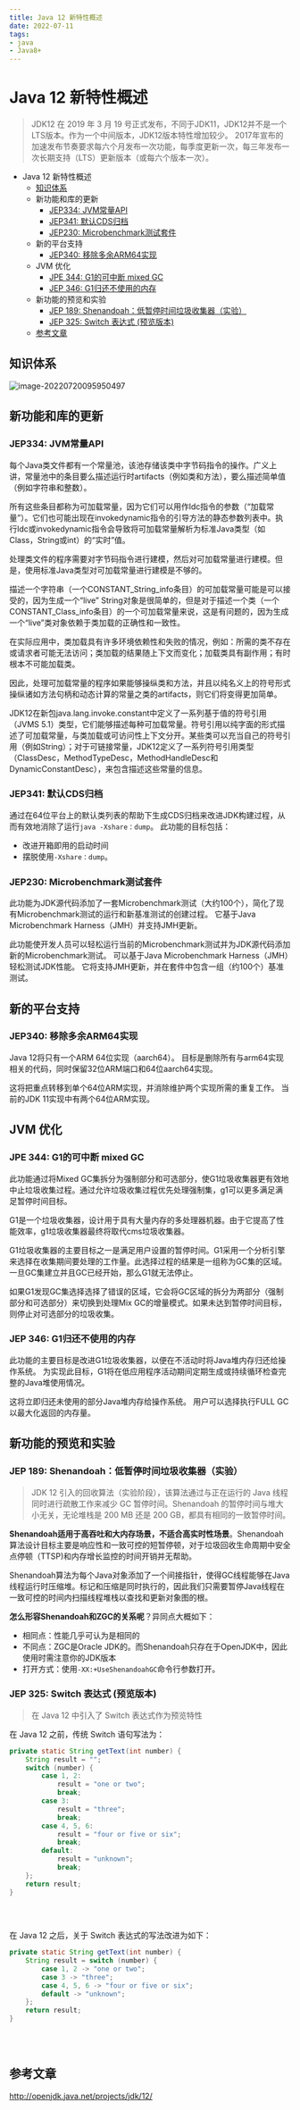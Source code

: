 ```yaml
---
title: Java 12 新特性概述
date: 2022-07-11
tags:
- java
- Java8+
---
```



#  Java 12 新特性概述

> JDK12 在 2019 年 3 月 19 号正式发布，不同于JDK11，JDK12并不是一个LTS版本。作为一个中间版本，JDK12版本特性增加较少。 2017年宣布的加速发布节奏要求每六个月发布一次功能，每季度更新一次，每三年发布一次长期支持（LTS）更新版本（或每六个版本一次）。

- Java 12 新特性概述
  - [知识体系](#知识体系)
  - 新功能和库的更新
    - [JEP334: JVM常量API](#jep334-jvm常量api)
    - [JEP341: 默认CDS归档](#jep341-默认cds归档)
    - [JEP230: Microbenchmark测试套件](#jep230-microbenchmark测试套件)
  - 新的平台支持
    - [JEP340: 移除多余ARM64实现](#jep340-移除多余arm64实现)
  - JVM 优化
    - [JPE 344: G1的可中断 mixed GC](#jpe-344-g1的可中断-mixed-gc)
    - [JEP 346: G1归还不使用的内存](#jep-346-g1归还不使用的内存)
  - 新功能的预览和实验
    - [JEP 189: Shenandoah：低暂停时间垃圾收集器（实验）](#jep-189-shenandoah低暂停时间垃圾收集器实验)
    - [JEP 325: Switch 表达式 (预览版本)](#jep-325-switch-表达式-预览版本)
  - [参考文章](#参考文章)

## 知识体系

![image-20220720095950497](http://blogs.luckyluo.top:9000/blogimg/c38d58b1-8cfa-4d11-85ee-04b775089cdd.png)



##  新功能和库的更新

### JEP334: JVM常量API

每个Java类文件都有一个常量池，该池存储该类中字节码指令的操作。广义上讲，常量池中的条目要么描述运行时artifacts（例如类和方法），要么描述简单值（例如字符串和整数）。

所有这些条目都称为可加载常量，因为它们可以用作ldc指令的参数（“加载常量”）。它们也可能出现在invokedynamic指令的引导方法的静态参数列表中。执行ldc或invokedynamic指令会导致将可加载常量解析为标准Java类型（如Class，String或int）的“实时”值。

处理类文件的程序需要对字节码指令进行建模，然后对可加载常量进行建模。但是，使用标准Java类型对可加载常量进行建模是不够的。

描述一个字符串（一个CONSTANT_String_info条目）的可加载常量可能是可以接受的，因为生成一个“live” String对象是很简单的，但是对于描述一个类（一个CONSTANT_Class_info条目）的一个可加载常量来说，这是有问题的，因为生成一个“live”类对象依赖于类加载的正确性和一致性。

在实际应用中，类加载具有许多环境依赖性和失败的情况，例如：所需的类不存在或请求者可能无法访问；类加载的结果随上下文而变化；加载类具有副作用；有时根本不可能加载类。

因此，处理可加载常量的程序如果能够操纵类和方法，并且以纯名义上的符号形式操纵诸如方法句柄和动态计算的常量之类的artifacts，则它们将变得更加简单。

JDK12在新包java.lang.invoke.constant中定义了一系列基于值的符号引用（JVMS 5.1）类型，它们能够描述每种可加载常量。符号引用以纯字面的形式描述了可加载常量，与类加载或可访问性上下文分开。某些类可以充当自己的符号引用（例如String）；对于可链接常量，JDK12定义了一系列符号引用类型（ClassDesc，MethodTypeDesc，MethodHandleDesc和DynamicConstantDesc），来包含描述这些常量的信息。

### JEP341: 默认CDS归档

通过在64位平台上的默认类列表的帮助下生成CDS归档来改进JDK构建过程，从而有效地消除了运行`java -Xshare：dump`。 此功能的目标包括：

- 改进开箱即用的启动时间
- 摆脱使用`-Xshare：dump`。

### JEP230: Microbenchmark测试套件

此功能为JDK源代码添加了一套Microbenchmark测试（大约100个），简化了现有Microbenchmark测试的运行和新基准测试的创建过程。 它基于Java Microbenchmark Harness（JMH）并支持JMH更新。

此功能使开发人员可以轻松运行当前的Microbenchmark测试并为JDK源代码添加新的Microbenchmark测试。 可以基于Java Microbenchmark Harness（JMH）轻松测试JDK性能。 它将支持JMH更新，并在套件中包含一组（约100个）基准测试。

## 新的平台支持

### JEP340: 移除多余ARM64实现

Java 12将只有一个ARM 64位实现（aarch64）。 目标是删除所有与arm64实现相关的代码，同时保留32位ARM端口和64位aarch64实现。

这将把重点转移到单个64位ARM实现，并消除维护两个实现所需的重复工作。 当前的JDK 11实现中有两个64位ARM实现。

## JVM 优化

### JPE 344: G1的可中断 mixed GC

此功能通过将Mixed GC集拆分为强制部分和可选部分，使G1垃圾收集器更有效地中止垃圾收集过程。通过允许垃圾收集过程优先处理强制集，g1可以更多满足满足暂停时间目标。

G1是一个垃圾收集器，设计用于具有大量内存的多处理器机器。由于它提高了性能效率，g1垃圾收集器最终将取代cms垃圾收集器。

G1垃圾收集器的主要目标之一是满足用户设置的暂停时间。G1采用一个分析引擎来选择在收集期间要处理的工作量。此选择过程的结果是一组称为GC集的区域。一旦GC集建立并且GC已经开始，那么G1就无法停止。

如果G1发现GC集选择选择了错误的区域，它会将GC区域的拆分为两部分（强制部分和可选部分）来切换到处理Mix GC的增量模式。如果未达到暂停时间目标，则停止对可选部分的垃圾收集。

### JEP 346: G1归还不使用的内存

此功能的主要目标是改进G1垃圾收集器，以便在不活动时将Java堆内存归还给操作系统。 为实现此目标，G1将在低应用程序活动期间定期生成或持续循环检查完整的Java堆使用情况。

这将立即归还未使用的部分Java堆内存给操作系统。 用户可以选择执行FULL GC以最大化返回的内存量。

## 新功能的预览和实验

### JEP 189: Shenandoah：低暂停时间垃圾收集器（实验）

> JDK 12 引入的回收算法（实验阶段），该算法通过与正在运行的 Java 线程同时进行疏散工作来减少 GC 暂停时间。Shenandoah 的暂停时间与堆大小无关，无论堆栈是 200 MB 还是 200 GB，都具有相同的一致暂停时间。

**Shenandoah适用于高吞吐和大内存场景，不适合高实时性场景**。Shenandoah算法设计目标主要是响应性和一致可控的短暂停顿，对于垃圾回收生命周期中安全点停顿（TTSP)和内存增长监控的时间开销并无帮助。

Shenandoah算法为每个Java对象添加了一个间接指针，使得GC线程能够在Java线程运行时压缩堆。标记和压缩是同时执行的，因此我们只需要暂停Java线程在一致可控的时间内扫描线程堆栈以查找和更新对象图的根。

**怎么形容Shenandoah和ZGC的关系呢**？异同点大概如下：

- 相同点：性能几乎可认为是相同的
- 不同点：ZGC是Oracle JDK的。而Shenandoah只存在于OpenJDK中，因此使用时需注意你的JDK版本
- 打开方式：使用`-XX:+UseShenandoahGC`命令行参数打开。

### JEP 325: Switch 表达式 (预览版本)

> 在 Java 12 中引入了 Switch 表达式作为预览特性

在 Java 12 之前，传统 Switch 语句写法为：

```java
private static String getText(int number) {
    String result = "";
    switch (number) {
        case 1, 2:
            result = "one or two";
            break;
        case 3:
            result = "three";
            break;
        case 4, 5, 6:
            result = "four or five or six";
            break;
        default:
            result = "unknown";
            break;
    };
    return result;
}
  
        
    
```



在 Java 12 之后，关于 Switch 表达式的写法改进为如下：

```java
private static String getText(int number) {
    String result = switch (number) {
        case 1, 2 -> "one or two";
        case 3 -> "three";
        case 4, 5, 6 -> "four or five or six";
        default -> "unknown";
    };
    return result;
}
  
        
    
```

## 参考文章

http://openjdk.java.net/projects/jdk/12/
